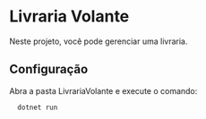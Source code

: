 # Livraria Volante

Neste projeto, você pode gerenciar uma livraria.


## Configuração

Abra a pasta LivrariaVolante e execute o comando:

```bash
  dotnet run
```
